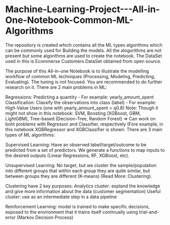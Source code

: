 # Machine-Learning-Project---All-in-One-Notebook-Common-ML-Algorithms
The repository is created which contains all the ML types algorithms which can be commonly used for Building the models. All the alogorithms are not present but some algorithms are used to create the notebook. The DataSet used in this is Ecommerse Customers DataSet obtained from open source.

The purpose of this All-in-one Notebook is to illustrate the modelling workflow of common ML techniques (Processing, Modeling, Predicting, Evaluating). The tuning is not focused. You are recommended to do further research on it.
There are 2 main problems in ML:

Regressions: Predicting a quantity - For example: yearly_amount_spent
Classification: Classify the observations into class (label) - For example: High-Value Users (one with yearly_amount_spent > q0.8)
Note: Though it might not show in this notebook: SVM, Boosting (XGBoost, GBM, LightGBM), Tree-based (Decision-Tree, Random Forest) => Can work on boht problems with Regressor and Classifier, respectively (Fore example, in this notebook XGBRegressor and XGBClassifier is shown.
There are 3 main types of ML algorithms:

Supervised Learning: Have an observed label/target/outcome to be predicted from a set of predictors. We generate a functions to map inputs to the desired outputs (Linear Regressions, RF, XGBoost, etc).

Unsupervised Learning: No target, but we cluster the sample/population into different groups that within each group they are quite similar, but between groups they are different (K-means) (Read More: Clustering).

Clustering have 2 key purposes: Analytics cluster: expland the knowledge and give more information about the data (customer segmentation) Useful cluster: use as an intermediate step in a data pipeline

Reinforcement Learning: model is trained to make specific decisions, exposed to the environment that it trains itself continually using trial-and-error (Markov Decision Process)

